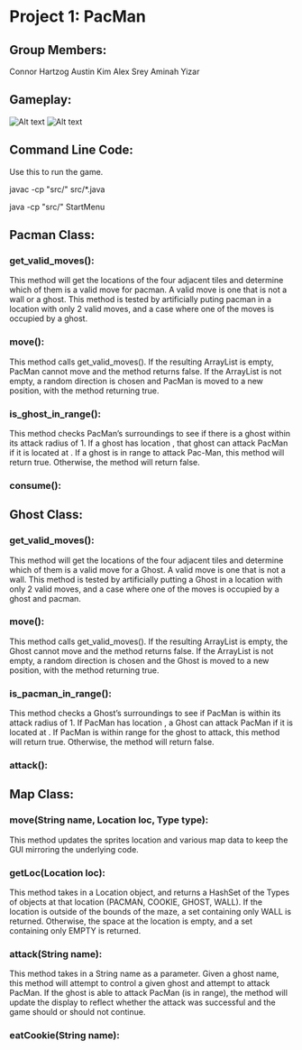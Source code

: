 # Project 1: PacMan

## Group Members:
Connor Hartzog
Austin Kim
Alex Srey
Aminah Yizar

## Gameplay:

![Alt text](https://raw.githubusercontent.com/cmsc388T-winter22/Team8/main/Projects/P1/tests/Demo1.png?token=GHSAT0AAAAAABQGNITQVV3FSKDFMHCHIG4IYO4PZOA "Demo1")
![Alt text](https://raw.githubusercontent.com/cmsc388T-winter22/Team8/main/Projects/P1/tests/Demo2.png?token=GHSAT0AAAAAABQGNITRPMYVXNCKRP4HB2PWYO4PZ4Q "Demo2")


## Command Line Code: 
 Use this to run the game.

javac -cp "src/" src/*.java

java -cp "src/" StartMenu

## Pacman Class:

### get_valid_moves():
This method will get the locations of the four adjacent tiles and determine which of them is a valid move for pacman. A valid move is one that is not a wall or a ghost. 
This method is tested by artificially puting pacman in a location with only 2 valid moves, and a case where one of the moves is occupied by a ghost. 

### move():
This method calls get_valid_moves(). If the resulting ArrayList is empty, PacMan cannot move and the method returns false. If the ArrayList is not empty, a random direction is chosen and PacMan is moved to a new position, with the method returning true.

### is_ghost_in_range():

This method checks PacMan’s surroundings to see if there is a ghost within its attack radius of 1. If a ghost has location , that ghost can attack PacMan if it is located at .  If a ghost is in range to attack Pac-Man, this method will return true. Otherwise, the method will return false.

### consume():

## Ghost Class:

### get_valid_moves():
This method will get the locations of the four adjacent tiles and determine which of them is a valid move for a Ghost. A valid move is one that is not a wall. 
This method is tested by artificially putting a Ghost in a location with only 2 valid moves, and a case where one of the moves is occupied by a ghost and pacman. 


### move():
This method calls get_valid_moves(). If the resulting ArrayList is empty, the Ghost cannot move and the method returns false. If the ArrayList is not empty, a random direction is chosen and the Ghost is moved to a new position, with the method returning true.

### is_pacman_in_range():

This method checks a Ghost’s surroundings to see if PacMan is within its attack radius of 1. If PacMan has location , a Ghost can attack PacMan if it is located at .  If PacMan is within range for the ghost to attack, this method will return true. Otherwise, the method will return false.

### attack():

## Map Class:

### move(String name, Location loc, Type type):
This method updates the sprites location and various map data to keep the GUI mirroring the underlying code. 

### getLoc(Location loc):
This method takes in a Location object, and returns a HashSet of the Types of objects at that location (PACMAN, COOKIE, GHOST, WALL). If the location is outside of the bounds of the maze, a set containing only WALL is returned. Otherwise, the space at the location is empty, and a set containing only EMPTY is returned.  

### attack(String name):
This method takes in a String name as a parameter. Given a ghost name, this method will attempt to control a given ghost and attempt to attack PacMan. If the ghost is able to attack PacMan (is in range), the method will update the display to reflect whether the attack was successful and the game should or should not continue. 

### eatCookie(String name):
